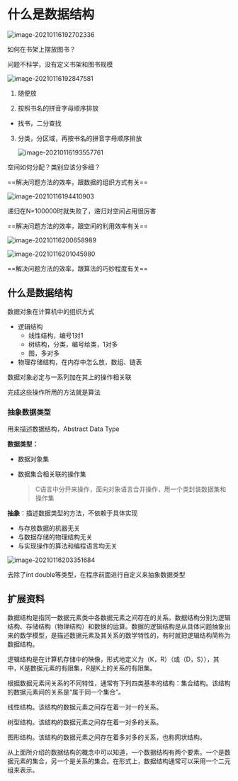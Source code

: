 # 什么是数据结构

![image-20210116192702336](assets/image-20210116192702336.png)

如何在书架上摆放图书？

问题不科学，没有定义书架和图书规模

![image-20210116192847581](assets/image-20210116192847581.png)

1. 随便放

2. 按照书名的拼音字母顺序排放
  
- 找书，二分查找
  
3. 分类，分区域，再按书名的拼音字母顺序排放

   ![image-20210116193557761](assets/image-20210116193557761.png)

空间如何分配？类别应该分多细？

==解决问题方法的效率，跟数据的组织方式有关==

![image-20210116194410903](assets/image-20210116194410903.png)

递归在N=100000时就失败了，递归对空间占用很厉害

==解决问题方法的效率，跟空间的利用效率有关==

![image-20210116200658989](assets/image-20210116200658989.png)

![image-20210116201045980](assets/image-20210116201045980.png)

==解决问题方法的效率，跟算法的巧妙程度有关==

## 什么是数据结构

数据对象在计算机中的组织方式

- 逻辑结构
  - 线性结构，编号1对1
  - 树结构，分类，编号给类，1对多
  - 图，多对多
- 物理存储结构，在内存中怎么放，数组、链表

数据对象必定与一系列加在其上的操作相关联

完成这些操作所用的方法就是算法

### 抽象数据类型

用来描述数据结构，Abstract Data Type

**数据类型：**

- 数据对象集

- 数据集合相关联的操作集

  >C语言中分开来操作，面向对象语言合并操作，用一个类封装数据集和操作集

**抽象**：描述数据类型的方法，不依赖于具体实现

- 与存放数据的机器无关
- 与数据存储的物理结构无关
- 与实现操作的算法和编程语言均无关

![image-20210116203351684](assets/image-20210116203351684.png)

去除了int double等类型，在程序前面进行自定义来抽象数据类型



## 扩展资料

数据结构是指同一数据元素类中各数据元素之间存在的关系。数据结构分别为逻辑结构、存储结构（物理结构）和数据的运算。数据的逻辑结构是从具体问题抽象出来的数学模型，是描述数据元素及其关系的数学特性的，有时就把逻辑结构简称为数据结构。

逻辑结构是在计算机存储中的映像，形式地定义为（K，R）（或（D，S）），其中，K是数据元素的有限集，R是K上的关系的有限集。

根据数据元素间关系的不同特性，通常有下列四类基本的结构：集合结构。该结构的数据元素间的关系是“属于同一个集合”。

线性结构。该结构的数据元素之间存在着一对一的关系。

树型结构。该结构的数据元素之间存在着一对多的关系。

图形结构。该结构的数据元素之间存在着多对多的关系，也称网状结构。 

从上面所介绍的数据结构的概念中可以知道，一个数据结构有两个要素。一个是数据元素的集合，另一个是关系的集合。在形式上，数据结构通常可以采用一个二元组来表示。